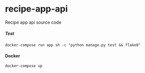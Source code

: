 # recipe-app-api
Recipe app api source code

##### Test

```
docker-compose run app sh -c "python manage.py test && flake8"
```
#### Docker
```
docker-compose up
```